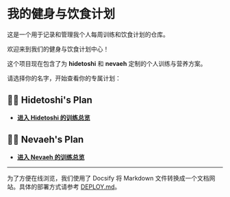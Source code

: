 # 我的健身与饮食计划

这是一个用于记录和管理我个人每周训练和饮食计划的仓库。

欢迎来到我们的健身与饮食计划中心！

这个项目现在包含了为 **hidetoshi** 和 **nevaeh** 定制的个人训练与营养方案。

请选择你的名字，开始查看你的专属计划：

## 👨‍💻 Hidetoshi's Plan

- [**进入 Hidetoshi 的训练总览**](./hidetoshi/README.md)

## 👩‍💻 Nevaeh's Plan

- [**进入 Nevaeh 的训练总览**](./nevaeh/README.md)

---
<!-- Test commit for pre-commit hook -->
为了方便在线浏览，我们使用了 Docsify 将 Markdown 文件转换成一个文档网站。具体的部署方式请参考 [DEPLOY.md](./DEPLOY.md)。